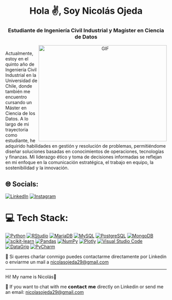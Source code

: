 <h1 align="center">Hola ✌️, Soy
Nicolás Ojeda</a></h1>
<h3 align="center">Estudiante de Ingeniería Civil Industrial y Magíster en Ciencia de Datos</h3>

<a target="_blank" align="center">
  <img align="right" top="500" height="300" width="400" alt="GIF"
   src="https://31.media.tumblr.com/a3e213403f4b45917cd365c783d9b894/tumblr_mqsefuP9q61r8q1s0o1_250.gif">
</a>

<br style="text-align: justify;">
Actualmente, estoy en el quinto año de Ingeniería Civil Industrial en la Universidad de Chile, donde también me encuentro cursando un Máster en Ciencia de los Datos. A lo largo de mi trayectoria como estudiante, he adquirido habilidades en gestión y resolución de problemas, permitiéndome diseñar soluciones basadas en conocimientos de operaciones, tecnologías y finanzas. Mi liderazgo ético y toma de decisiones informadas se reflejan en mi enfoque en la comunicación estratégica, el trabajo en equipo, la sostenibilidad y la innovación.

## 🌐 Socials:
[![LinkedIn](https://img.shields.io/badge/LinkedIn-%230077B5.svg?style=for-the-badge&logo=linkedin&logoColor=white)](https://www.linkedin.com/in/nicolás-ojeda-730a43219/)
[![Instagram](https://img.shields.io/badge/Instagram-E4405F?style=for-the-badge&logo=instagram&logoColor=white)](https://www.instagram.com/nicolasssojeda/)

# 💻 Tech Stack:
[![Python](https://img.shields.io/badge/python-3670A0?style=for-the-badge&logo=python&logoColor=ffdd54)](https://www.python.org/)
[![RStudio](https://img.shields.io/badge/-RStudio-blue?style=for-the-badge&logo=rstudio&logoColor=white)](https://www.rstudio.com/)
[![MariaDB](https://img.shields.io/badge/MariaDB-003545?style=for-the-badge&logo=mariadb&logoColor=white)](https://mariadb.org/)
[![MySQL](https://img.shields.io/badge/mysql-%2300f.svg?style=for-the-badge&logo=mysql&logoColor=white)](https://www.mysql.com/)
[![PostgreSQL](https://img.shields.io/badge/postgres-%23316192.svg?style=for-the-badge&logo=postgresql&logoColor=white)](https://www.postgresql.org/)
[![MongoDB](https://img.shields.io/badge/-MongoDB-green?style=for-the-badge&logo=mongodb&logoColor=white)](https://www.mongodb.com/)
[![scikit-learn](https://img.shields.io/badge/scikit--learn-%23F7931E.svg?style=for-the-badge&logo=scikit-learn&logoColor=white)](https://scikit-learn.org/)
[![Pandas](https://img.shields.io/badge/pandas-%23150458.svg?style=for-the-badge&logo=pandas&logoColor=white)](https://pandas.pydata.org/)
[![NumPy](https://img.shields.io/badge/numpy-%23013243.svg?style=for-the-badge&logo=numpy&logoColor=white)](https://numpy.org/)
[![Plotly](https://img.shields.io/badge/Plotly-%233F4F75.svg?style=for-the-badge&logo=plotly&logoColor=white)](https://plotly.com/)
[![Visual Studio Code](https://img.shields.io/badge/Visual%20Studio%20Code-007ACC?style=for-the-badge&logo=visual-studio-code&logoColor=white)](https://code.visualstudio.com/)
[![DataGrip](https://img.shields.io/badge/DataGrip-000000?style=for-the-badge&logo=datagrip&logoColor=white)](https://www.jetbrains.com/datagrip/)
[![PyCharm](https://img.shields.io/badge/PyCharm-000000?style=for-the-badge&logo=pycharm&logoColor=white)](https://www.jetbrains.com/pycharm/)


📧 Si queres charlar conmigo puedes contactarme directamente por Linkedin o enviarme un mail a nicolasojeda29@gmail.com

----------------------------------------------------------------------------------------------------------------------------------------------------------------------

Hi! My name is Nicolás👋

📧 If you want to chat with me 𝗰𝗼𝗻𝘁𝗮𝗰𝘁 𝗺𝗲 directly on Linkedin or send me an email: nicolasojeda29@gmail.com
